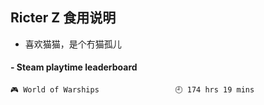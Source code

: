 ## Ricter Z 食用说明
- 喜欢猫猫，是个冇猫孤儿

<!-- steam-box start -->
#### - Steam playtime leaderboard
```text
🎮 World of Warships                 🕘 174 hrs 19 mins
```
<!-- Powered by https://github.com/YouEclipse/steam-box . -->
<!-- steam-box end -->
